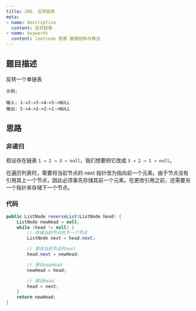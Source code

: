 ```yaml
---
title: 206. 反转链表
meta:
- name: description 
  content: 反转链表
- name: keywords
  content: leetcode 链表 数据结构与算法
---
```


## 题目描述
反转一个单链表
```
示例:

输入: 1->2->3->4->5->NULL
输出: 5->4->3->2->1->NULL
```

## 思路

### 非递归
假设存在链表 `1 → 2 → 3 → null`，我们想要把它改成 `3 → 2 → 1 → null`。

在遍历列表时，需要将当前节点的 next 指针改为指向前一个元素。由于节点没有引用其上一个节点，因此必须事先存储其前一个元素。在更改引用之前，还需要另一个指针来存储下一个节点。
### 代码
```java
public ListNode reverseList(ListNode head) {
    ListNode newHead = null;
    while (head != null) {
        // 存储当前节点的下一个节点
        ListNode next = head.next;

        // 更改当前节点的next
        head.next = newHead;

        // 移动newHead
        newHead = head;

        // 移动head
        head = next;
    }
    return newHead;
}
```

